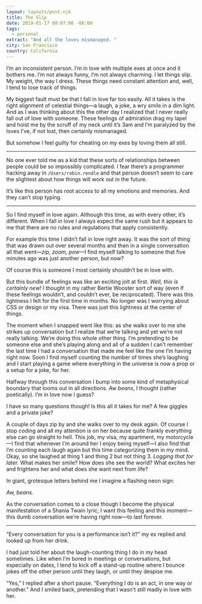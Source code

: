```yaml
---
layout: layouts/post.njk
title: The Slip
date: 2019-01-17 00:07:00 -08:00
tags:
  - personal
extract: "And all the loves mismanaged. "
city: San Francisco
country: California
---
```


I’m an inconsistent person. I’m in love with multiple exes at once and it bothers me. I’m not always funny, I’m not always charming. I let things slip. My weight, the way I dress. These things need constant attention and, well, I tend to lose track of things.

My biggest fault must be that I fall in love far too easily. All it takes is the right alignment of celestial things—a laugh, a joke, a wry smile in a dim light. And as I was thinking about this the other day I realized that I never really fall out of love with someone. These feelings of admiration drag my lapel and hoist me by the scruff of my neck until it’s 3am and I’m paralyzed by the loves I’ve, if not lost, then certainly mismanaged.

But somehow I feel guilty for cheating on my exes by loving them all still.

---

No one ever told me as a kid that these sorts of relationships between people could be so impossibly complicated. I fear there’s a programmer hacking away in `/Users/robin.rendle` and that person doesn‘t seem to care the slightest about how things will work out in the future.

It’s like this person has root access to all my emotions and memories. And they can’t stop typing.

---

So I find myself in love again. Although this time, as with every other, it’s different. When I fall in love I always expect the same rush but it appears to me that there are no rules and regulations that apply consistently.

For example this time I didn’t fall in love right away. It was the sort of thing that was drawn out over several months and then in a single conversation all that went—_zip, zoom, pow_—I find myself talking to someone that five minutes ago was just another person, but now?

Of course this is someone I most certainly shouldn’t be in love with.

But this bundle of feelings was like an exciting jolt at first. _Well, this is certainly new!_ I thought in my rather Bertie Wooster sort of way (even if these feelings wouldn’t, and couldn’t ever, be reciprocated). There was this lightness I felt for the first time in months. No longer was I worrying about CSS or design or my visa. There was just this lightness at the center of things.

The moment when I snapped went like this: as she walks over to me she strikes up conversation but I realize that we’re talking and yet we’re not really talking. We’re doing this whole other thing. I’m pretending to be someone else and she’s playing along and all of a sudden I can’t remember the last time I had a conversation that made me feel like the one I’m having right now. Soon I find myself counting the number of times she’s laughing and I start playing a game where everything in the universe is now a prop or a setup for a joke, for her.

Halfway through this conversation I bump into some kind of metaphysical boundary that looms out in all directions. _Aw beans_, I thought (rather poetically). I’m in love now I guess?

I have so many questions though! Is this all it takes for me? A few giggles and a private joke?

A couple of days zip by and she walks over to my desk again. Of course I stop coding and all my attention is on her because quite frankly everything else can go straight to hell. This job, my visa, my apartment, my motorcycle—I find that whenever I’m around her I enjoy being myself—I also find that I’m counting each laugh again but this time categorizing them in my mind. Okay, so she laughed at thing 1 and thing 2 but not thing 3. _Logging that for later._ What makes her smile? How does she see the world? What excites her and frightens her and what does she want next from life?

In giant, grotesque letters behind me I imagine a flashing neon sign:

_Aw, beans._

As the conversation comes to a close though I become the physical manifestation of a Shania Twain lyric; I want this feeling and this moment—this dumb conversation we’re having right now—to last forever.

---

“Every conversation for you is a performance isn’t it?” my ex replied and looked up from her drink.

I had just told her about the laugh-counting thing I do in my head sometimes. Like when I’m bored in meetings or conversations, but especially on dates, I tend to kick off a stand-up routine where I bounce jokes off the other person until they laugh, or until they despise me.

“Yes,” I replied after a short pause. “Everything I do is an act, in one way or another.” And I smiled back, pretending that I wasn’t still madly in love with her.
